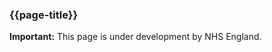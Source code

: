 ### {{page-title}}

  <div markdown="span" class="alert alert-warning" role="alert"><i class="fa fa-warning"></i><b> Important:</b> This page is under development by NHS England.</div>

  